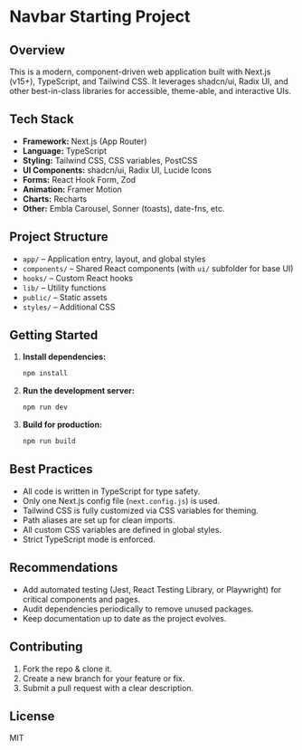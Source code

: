 # Navbar Starting Project

## Overview

This is a modern, component-driven web application built with Next.js (v15+), TypeScript, and Tailwind CSS. It leverages shadcn/ui, Radix UI, and other best-in-class libraries for accessible, theme-able, and interactive UIs.

## Tech Stack
- **Framework:** Next.js (App Router)
- **Language:** TypeScript
- **Styling:** Tailwind CSS, CSS variables, PostCSS
- **UI Components:** shadcn/ui, Radix UI, Lucide Icons
- **Forms:** React Hook Form, Zod
- **Animation:** Framer Motion
- **Charts:** Recharts
- **Other:** Embla Carousel, Sonner (toasts), date-fns, etc.

## Project Structure
- `app/` – Application entry, layout, and global styles
- `components/` – Shared React components (with `ui/` subfolder for base UI)
- `hooks/` – Custom React hooks
- `lib/` – Utility functions
- `public/` – Static assets
- `styles/` – Additional CSS

## Getting Started

1. **Install dependencies:**
   ```sh
   npm install
   ```
2. **Run the development server:**
   ```sh
   npm run dev
   ```
3. **Build for production:**
   ```sh
   npm run build
   ```

## Best Practices
- All code is written in TypeScript for type safety.
- Only one Next.js config file (`next.config.js`) is used.
- Tailwind CSS is fully customized via CSS variables for theming.
- Path aliases are set up for clean imports.
- All custom CSS variables are defined in global styles.
- Strict TypeScript mode is enforced.

## Recommendations
- Add automated testing (Jest, React Testing Library, or Playwright) for critical components and pages.
- Audit dependencies periodically to remove unused packages.
- Keep documentation up to date as the project evolves.

## Contributing
1. Fork the repo & clone it.
2. Create a new branch for your feature or fix.
3. Submit a pull request with a clear description.

## License
MIT

